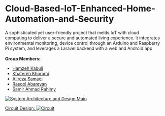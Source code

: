 # Cloud-Based-IoT-Enhanced-Home-Automation-and-Security
A sophisticated yet user-friendly project that melds IoT with cloud computing to deliver a secure and automated living experience. It integrates environmental monitoring, device control through an Arduino and Raspberry Pi system, and leverages a Laravel backend with a web and Android app. <br />
<br /><b>Group Members:</b></br>
<ul>
<li><a href="https://github.com/hamzeh-kabuli">Hamzeh Kabuli</a></li>
<li><a href="https://github.com/khatereh-khorami">Khatereh Khorami</li>
<li><a href="https://github.com/SamSamaei73">Alireza Samaei</li>
<li>Rasool Abareyan</li>
<li>Samir Ahmad Rahimy</li>
</ul>

![System Architecture and Design Main](https://github.com/hamzeh-kabuli/Cloud-Based-IoT-Enhanced-Home-Automation-and-Security/assets/46210369/b68d3ed8-dd23-4b9f-bce0-1c6883def8ab)

Circuit Design:
![Circuit](https://github.com/hamzeh-kabuli/Cloud-Based-IoT-Enhanced-Home-Automation-and-Security/assets/46210369/8aede21f-3f89-49fb-b97e-b38eb2565b30)
